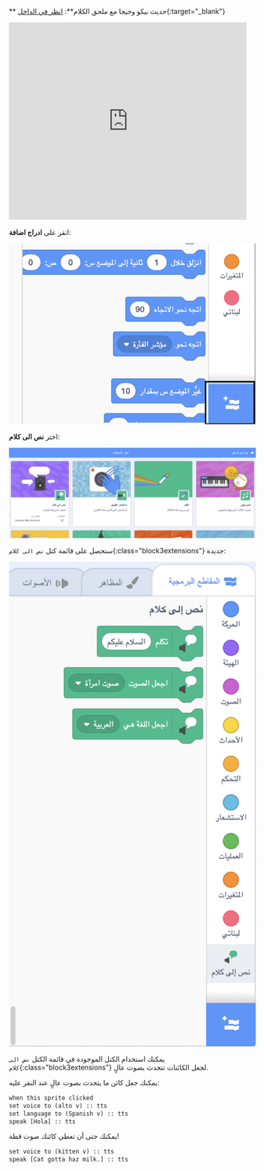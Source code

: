 ** حديث بيكو وجيجا مع ملحق الكلام**: [انظر في الداخل](https://scratch.mit.edu/projects/499373708/editor){:target="_blank"}

<div class="scratch-preview">
  <iframe allowtransparency="true" width="485" height="402" src="https://scratch.mit.edu/projects/embed/499373708/?autostart=false" frameborder="0"></iframe>
</div>

انقر على **ادراج اضافة**:

![رمز "إضافة ملحق".](images/add-extension.png)

اختر **نص الى كلام**:

![تمييز ملحق "نص إلى كلام".](images/text-to-speech.png)

ستحصل على قائمة كتل `نص الى كلام`{:class="block3extensions"} جديدة:

![قائمة كتل "نص إلى كلام".](images/text-to-speech-blocks.png)

يمكنك استخدام الكتل الموجودة في قائمة الكتل `نص الى كلام`{:class="block3extensions"} لجعل الكائنات تتحدث بصوت عالٍ.

يمكنك جعل كائن ما يتحدث بصوت عالٍ عند النقر عليه:

```blocks3
when this sprite clicked
set voice to (alto v) :: tts
set language to (Spanish v) :: tts
speak [Hola] :: tts
```

يمكنك حتى أن تعطي كائنك صوت قطة!

```blocks3
set voice to (kitten v) :: tts
speak [Cat gotta haz milk.] :: tts
```
